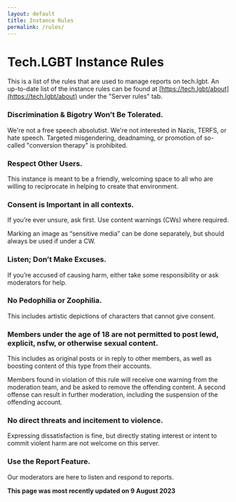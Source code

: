 ```yaml
---
layout: default
title: Instance Rules
permalink: /rules/
---
```


# Tech.LGBT Instance Rules

This is a list of the rules that are used to manage reports on tech.lgbt. An up-to-date list of the instance rules can be found at [https://tech.lgbt/about](https://tech.lgbt/about) under the "Server rules" tab.

### Discrimination & Bigotry Won’t Be Tolerated.
We're not a free speech absolutist. We're not interested in Nazis, TERFS, or hate speech. Targeted misgendering, deadnaming, or promotion of so-called "conversion therapy" is prohibited.

### Respect Other Users.
This instance is meant to be a friendly, welcoming space to all who are willing to reciprocate in helping to create that environment.

### Consent is Important in all contexts.
If you’re ever unsure, ask first. Use content warnings (CWs) where required.

Marking an image as “sensitive media” can be done separately, but should always be used if under a CW.

### Listen; Don’t Make Excuses.
If you’re accused of causing harm, either take some responsibility or ask moderators for help.

### No Pedophilia or Zoophilia.
This includes artistic depictions of characters that cannot give consent.

### Members under the age of 18 are not permitted to post lewd, explicit, nsfw, or otherwise sexual content.
This includes as original posts or in reply to other members, as well as boosting content of this type from their accounts.

Members found in violation of this rule will receive one warning from the moderation team, and be asked to remove the offending content. A second offense can result in further moderation, including the suspension of the offending account.

### No direct threats and incitement to violence.
Expressing dissatisfaction is fine, but directly stating interest or intent to commit violent harm are not welcome on this server.

### Use the Report Feature.
Our moderators are here to listen and respond to reports.

**This page was most recently updated on 9 August 2023**
